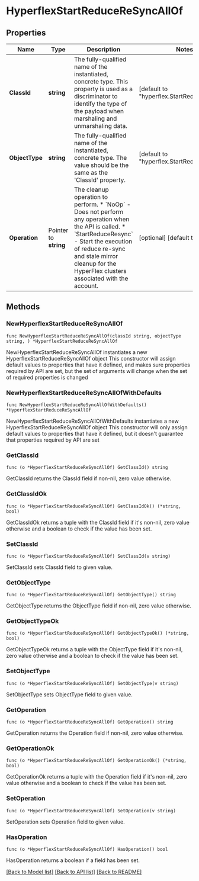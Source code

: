 # HyperflexStartReduceReSyncAllOf

## Properties

Name | Type | Description | Notes
------------ | ------------- | ------------- | -------------
**ClassId** | **string** | The fully-qualified name of the instantiated, concrete type. This property is used as a discriminator to identify the type of the payload when marshaling and unmarshaling data. | [default to "hyperflex.StartReduceReSync"]
**ObjectType** | **string** | The fully-qualified name of the instantiated, concrete type. The value should be the same as the &#39;ClassId&#39; property. | [default to "hyperflex.StartReduceReSync"]
**Operation** | Pointer to **string** | The cleanup operation to perform. * &#x60;NoOp&#x60; - Does not perform any operation when the API is called. * &#x60;StartReduceResync&#x60; - Start the execution of reduce re-sync and stale mirror cleanup for the HyperFlex clusters associated with the account. | [optional] [default to "NoOp"]

## Methods

### NewHyperflexStartReduceReSyncAllOf

`func NewHyperflexStartReduceReSyncAllOf(classId string, objectType string, ) *HyperflexStartReduceReSyncAllOf`

NewHyperflexStartReduceReSyncAllOf instantiates a new HyperflexStartReduceReSyncAllOf object
This constructor will assign default values to properties that have it defined,
and makes sure properties required by API are set, but the set of arguments
will change when the set of required properties is changed

### NewHyperflexStartReduceReSyncAllOfWithDefaults

`func NewHyperflexStartReduceReSyncAllOfWithDefaults() *HyperflexStartReduceReSyncAllOf`

NewHyperflexStartReduceReSyncAllOfWithDefaults instantiates a new HyperflexStartReduceReSyncAllOf object
This constructor will only assign default values to properties that have it defined,
but it doesn't guarantee that properties required by API are set

### GetClassId

`func (o *HyperflexStartReduceReSyncAllOf) GetClassId() string`

GetClassId returns the ClassId field if non-nil, zero value otherwise.

### GetClassIdOk

`func (o *HyperflexStartReduceReSyncAllOf) GetClassIdOk() (*string, bool)`

GetClassIdOk returns a tuple with the ClassId field if it's non-nil, zero value otherwise
and a boolean to check if the value has been set.

### SetClassId

`func (o *HyperflexStartReduceReSyncAllOf) SetClassId(v string)`

SetClassId sets ClassId field to given value.


### GetObjectType

`func (o *HyperflexStartReduceReSyncAllOf) GetObjectType() string`

GetObjectType returns the ObjectType field if non-nil, zero value otherwise.

### GetObjectTypeOk

`func (o *HyperflexStartReduceReSyncAllOf) GetObjectTypeOk() (*string, bool)`

GetObjectTypeOk returns a tuple with the ObjectType field if it's non-nil, zero value otherwise
and a boolean to check if the value has been set.

### SetObjectType

`func (o *HyperflexStartReduceReSyncAllOf) SetObjectType(v string)`

SetObjectType sets ObjectType field to given value.


### GetOperation

`func (o *HyperflexStartReduceReSyncAllOf) GetOperation() string`

GetOperation returns the Operation field if non-nil, zero value otherwise.

### GetOperationOk

`func (o *HyperflexStartReduceReSyncAllOf) GetOperationOk() (*string, bool)`

GetOperationOk returns a tuple with the Operation field if it's non-nil, zero value otherwise
and a boolean to check if the value has been set.

### SetOperation

`func (o *HyperflexStartReduceReSyncAllOf) SetOperation(v string)`

SetOperation sets Operation field to given value.

### HasOperation

`func (o *HyperflexStartReduceReSyncAllOf) HasOperation() bool`

HasOperation returns a boolean if a field has been set.


[[Back to Model list]](../README.md#documentation-for-models) [[Back to API list]](../README.md#documentation-for-api-endpoints) [[Back to README]](../README.md)


